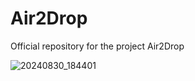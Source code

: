 # Air2Drop
Official repository for the project Air2Drop

![20240830_184401](https://github.com/user-attachments/assets/995f3f34-eed5-48fc-b7b7-b3921723e26b)
